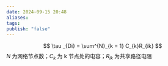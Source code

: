 ```yaml
---
date: 2024-09-15 20:48
aliases: 
tags: 
publish: "false"
---
```

$$
\tau _{Di} = \sum^{N}_{k = 1} C_{k}R_{ik}
$$
$N$ 为网络节点数；$C_{k}$ 为 k 节点处的电容；$R_{ik}$ 为共享路径电阻